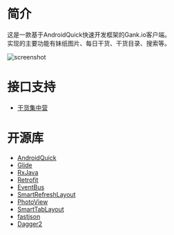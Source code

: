 # 简介
这是一款基于AndroidQuick快速开发框架的Gank.io客户端。  
实现的主要功能有妹纸图片、每日干货、干货目录、搜索等。

![screenshot](https://github.com/ddnosh/githubusercontent/blob/master/image/android-quickgank.jpg?raw=true)

#  接口支持
- [干货集中营](http://gank.io)

# 开源库
- [AndroidQuick](https://github.com/ddnosh/AndroidQuick)
- [Glide](https://github.com/bumptech/glide)
- [RxJava](https://github.com/ReactiveX/RxJava)
- [Retrofit](https://github.com/square/retrofit)
- [EventBus](https://github.com/greenrobot/EventBus)
- [SmartRefreshLayout](https://github.com/scwang90/SmartRefreshLayout)
- [PhotoView](https://github.com/chrisbanes/PhotoView)
- [SmartTabLayout](https://github.com/ogaclejapan/SmartTabLayout)
- [fastjson](https://github.com/alibaba/fastjson)
- [Dagger2](https://google.github.io/dagger)

